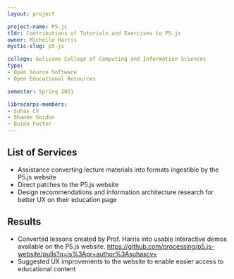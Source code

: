 ```yaml
---
layout: project

project-name: P5.js
tldr: Contributions of Tutorials and Exercises to P5.js
owner: Michelle Harris
mystic-slug: p5-js

college: Golisano College of Computing and Information Sciences
type:
- Open Source Software
- Open Educational Resources

semester: Spring 2021

librecorps-members:
- Suhas CV
- Shanée Gordon
- Quinn Foster
---
```


## List of Services
- Assistance converting lecture materials into formats ingestible by the P5.js website
- Direct patches to the P5.js website
- Design recommendations and information architecture research for better UX on their education page

## Results
- Converted lessons created by Prof. Harris into usable interactive demos available on the P5.js website. https://github.com/processing/p5.js-website/pulls?q=is%3Apr+author%3Asuhascv+
- Suggested UX improvements to the website to enable easier access to educational content
